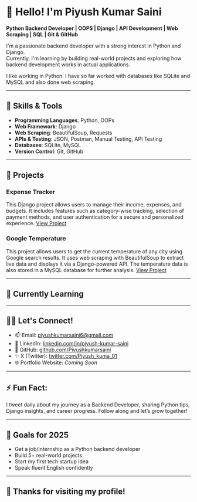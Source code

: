 # 👋 Hello! I'm Piyush Kumar Saini

**Python Backend Developer | OOPS | Django | API Development | Web Scraping | SQL | Git & GitHub**

I'm a passionate backend developer with a strong interest in Python and Django.  
Currently, I'm learning by building real-world projects and exploring how backend development works in actual applications.


I like working in Python. I have so far worked with databases like SQLite and MySQL and also done web scraping.

---

## 🧰 Skills & Tools

- **Programming Languages**: Python, OOPs 
- **Web Framework**: Django  
- **Web Scraping**: BeautifulSoup, Requests  
- **APIs & Testing**: JSON, Postman, Manual Testing, API Testing  
- **Databases**: SQLite, MySQL  
- **Version Control**: Git, GitHub  


---

## 💼 Projects

### Expense Tracker
This Django project allows users to manage their income, expenses, and budgets. It includes features such as category-wise tracking, selection of payment methods, and user authentication for a secure and personalized experience.
  [View Project](https://github.com/Piyushkumarsaini/expense_tracker)



###  Google Temperature
This project allows users to get the current temperature of any city using Google search results. It uses web scraping with BeautifulSoup to extract live data and displays it via a Django-powered API. The temperature data is also stored in a MySQL database for further analysis.
  [View Project](https://github.com/Piyushkumarsaini/Google-Temperature)

---

## 🌱 Currently Learning

---

## 🧑‍💻 Let's Connect!

- 📫 Email: piyushkumarsaini6@gmail.com  
- 💼 LinkedIn: [linkedin.com/in/piyush-kumar-saini](https://www.linkedin.com/in/piyush-kumar-saini)  
- 🐙 GitHub: [github.com/Piyushkumarsaini](https://github.com/Piyushkumarsaini)
- ✨ X (Twitter): [twitter.com/Piyush_kuma_01](https://x.com/Piyush_kuma_01)
- 🌐 Portfolio Website: *Coming Soon*
---

## ⚡ Fun Fact:
I tweet daily about my journey as a Backend Developer, sharing Python tips, Django insights, and career progress. Follow along and let’s grow together!

---

## 🏁 Goals for 2025
- Get a job/internship as a Python backend developer  
- Build 5+ real-world projects  
- Start my first tech startup idea  
- Speak fluent English confidently  

---

## 🙏 Thanks for visiting my profile!
